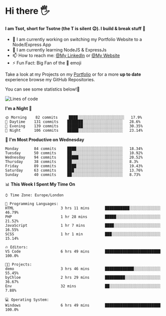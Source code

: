 # Hi there :raised_hand_with_fingers_splayed:
#### I am Tsot, short for Tsotne (the T is silent :wink:). I build & break stuff :space_invader:
- :telescope: I am currently working on switching my Portfolio Website to a Node/Express App
- :seedling: I am currently learning NodeJS & ExpressJs
- :mailbox: How to reach me: [@My LinkedIn](https://www.linkedin.com/in/tsotne-gvadzabia/) or [@My Website](https://tsotnegvadzabia.me/contact)
- :zap: Fun Fact: Big Fan of the :space_invader: emoji

Take a look at my Projects on my [Portfolio](https://tsotnegvadzabia.me/) or for a more **up to date** experience browse my GitHub Repositories.

You can see some statistics below!:space_invader:
<!--START_SECTION:waka-->
![Lines of code](https://img.shields.io/badge/From%20Hello%20World%20I%27ve%20Written-2.3%20million%20lines%20of%20code-blue)

**I'm a Night 🦉** 

```text
🌞 Morning    82 commits     ████░░░░░░░░░░░░░░░░░░░░░   17.9% 
🌆 Daytime    131 commits    ███████░░░░░░░░░░░░░░░░░░   28.6% 
🌃 Evening    139 commits    ███████░░░░░░░░░░░░░░░░░░   30.35% 
🌙 Night      106 commits    █████░░░░░░░░░░░░░░░░░░░░   23.14%

```
📅 **I'm Most Productive on Wednesday** 

```text
Monday       84 commits     ████░░░░░░░░░░░░░░░░░░░░░   18.34% 
Tuesday      50 commits     ██░░░░░░░░░░░░░░░░░░░░░░░   10.92% 
Wednesday    94 commits     █████░░░░░░░░░░░░░░░░░░░░   20.52% 
Thursday     38 commits     ██░░░░░░░░░░░░░░░░░░░░░░░   8.3% 
Friday       89 commits     ████░░░░░░░░░░░░░░░░░░░░░   19.43% 
Saturday     63 commits     ███░░░░░░░░░░░░░░░░░░░░░░   13.76% 
Sunday       40 commits     ██░░░░░░░░░░░░░░░░░░░░░░░   8.73%

```


📊 **This Week I Spent My Time On** 

```text
⌚︎ Time Zone: Europe/London

💬 Programming Languages: 
HTML                     3 hrs 11 mins       ███████████░░░░░░░░░░░░░░   46.79% 
PHP                      1 hr 28 mins        █████░░░░░░░░░░░░░░░░░░░░   21.52% 
JavaScript               1 hr 7 mins         ████░░░░░░░░░░░░░░░░░░░░░   16.55% 
SCSS                     1 hr 1 min          ███░░░░░░░░░░░░░░░░░░░░░░   15.14%

🔥 Editors: 
VS Code                  6 hrs 49 mins       █████████████████████████   100.0%

🐱‍💻 Projects: 
demo                     3 hrs 46 mins       █████████████░░░░░░░░░░░░   55.45% 
byChloe                  2 hrs 29 mins       █████████░░░░░░░░░░░░░░░░   36.67% 
Env                      32 mins             ██░░░░░░░░░░░░░░░░░░░░░░░   7.88%

💻 Operating System: 
Windows                  6 hrs 49 mins       █████████████████████████   100.0%

```


<!--END_SECTION:waka-->
